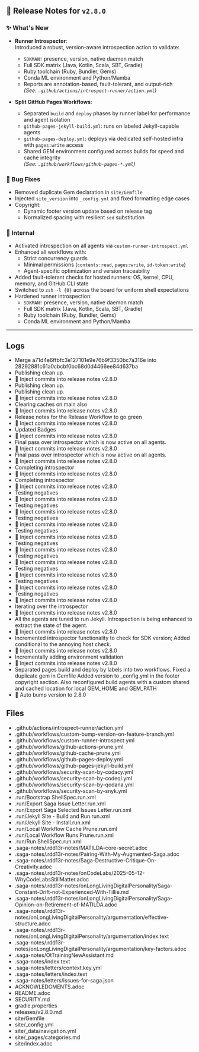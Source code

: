 ## 📝 Release Notes for `v2.8.0`

### ✨ What's New

- **Runner Introspector**:  
  Introduced a robust, version-aware introspection action to validate:
    - `SDKMAN!` presence, version, native daemon match
    - Full SDK matrix (Java, Kotlin, Scala, SBT, Gradle)
    - Ruby toolchain (Ruby, Bundler, Gems)
    - Conda ML environment and Python/Mamba
    - Reports are annotation-based, fault-tolerant, and output-rich  
      *(See: `.github/actions/introspect-runner/action.yml`)*

- **Split GitHub Pages Workflows**:
    - Separated `build` and `deploy` phases by runner label for performance and agent isolation
    - `github-pages-jekyll-build.yml`: runs on labeled Jekyll-capable agents
    - `github-pages-deploy.yml`: deploys via dedicated self-hosted infra with `pages:write` access
    - Shared GEM environment configured across builds for speed and cache integrity  
      *(See: `.github/workflows/github-pages-*.yml`)*

### 🐛 Bug Fixes

- Removed duplicate Gem declaration in `site/Gemfile`
- Injected `site_version` into `_config.yml` and fixed formatting edge cases
- Copyright:
    - Dynamic footer version update based on release tag
    - Normalized spacing with resilient `sed` substitution

### 🔬 Internal

- Activated introspection on all agents via `custom-runner-introspect.yml`
- Enhanced all workflows with:
    - Strict concurrency guards
    - Minimal permissions (`contents:read`, `pages:write`, `id-token:write`)
    - Agent-specific optimization and version traceability
- Added fault-tolerant checks for hosted runners: OS, kernel, CPU, memory, and GitHub CLI state
- Switched to `zsh -l {0}` across the board for uniform shell expectations
- Hardened runner introspection:  
    - `SDKMAN!` presence, version, native daemon match
    - Full SDK matrix (Java, Kotlin, Scala, SBT, Gradle)
    - Ruby toolchain (Ruby, Bundler, Gems)
    - Conda ML environment and Python/Mamba

---

## Logs

- Merge a71d4e6ffbfc3e127101e9e76b9f3350bc7a316e into 28292881c61a0cbcbf0bc68d0d4466ee84d637ba
- Publishing clean up.
- 📝 Inject commits into release notes v2.8.0
- Publishing clean up.
- Publishing clean up.
- 📝 Inject commits into release notes v2.8.0
- Clearing caches on main also
- 📝 Inject commits into release notes v2.8.0
- Release notes for the Release Workflow to go green
- 📝 Inject commits into release notes v2.8.0
- Updated Badges
- 📝 Inject commits into release notes v2.8.0
- Final pass over introspector which is now active on all agents.
- 📝 Inject commits into release notes v2.8.0
- Final pass over introspector which is now active on all agents.
- 📝 Inject commits into release notes v2.8.0
- Completing introspector
- 📝 Inject commits into release notes v2.8.0
- Completing introspector
- 📝 Inject commits into release notes v2.8.0
- Testing negatives
- 📝 Inject commits into release notes v2.8.0
- Testing negatives
- 📝 Inject commits into release notes v2.8.0
- Testing negatives
- 📝 Inject commits into release notes v2.8.0
- Testing negatives
- 📝 Inject commits into release notes v2.8.0
- Testing negatives
- 📝 Inject commits into release notes v2.8.0
- Testing negatives
- 📝 Inject commits into release notes v2.8.0
- Testing negatives
- 📝 Inject commits into release notes v2.8.0
- Testing negatives
- 📝 Inject commits into release notes v2.8.0
- Testing negatives
- 📝 Inject commits into release notes v2.8.0
- Iterating over the introspector
- 📝 Inject commits into release notes v2.8.0
- All the agents are tuned to run Jekyll. Introspection is being enhanced to extract the state of the agent.
- 📝 Inject commits into release notes v2.8.0
- Incremented introspector functionality to check for SDK version; Added conditional to the annoying host check.
- 📝 Inject commits into release notes v2.8.0
- Incrementally adding environment validation
- 📝 Inject commits into release notes v2.8.0
- Separated pages build and deploy by labels into two workflows. Fixed a duplicate gem in Gemfile Added version to _config.yml in the footer copyright section. Also reconfigured build agents with a custom shared and cached location for local GEM_HOME and GEM_PATH
- 🔼 Auto bump version to 2.8.0


## Files

- .github/actions/introspect-runner/action.yml
- .github/workflows/custom-bump-version-on-feature-branch.yml
- .github/workflows/custom-runner-introspect.yml
- .github/workflows/github-actions-prune.yml
- .github/workflows/github-cache-prune.yml
- .github/workflows/github-pages-deploy.yml
- .github/workflows/github-pages-jekyll-build.yml
- .github/workflows/security-scan-by-codacy.yml
- .github/workflows/security-scan-by-codeql.yml
- .github/workflows/security-scan-by-qodana.yml
- .github/workflows/security-scan-by-snyk.yml
- .run/Bootstrap ShellSpec.run.xml
- .run/Export Saga Issue Letter.run.xml
- .run/Export Saga Selected Issues Letter.run.xml
- .run/Jekyll Site - Build and Run.run.xml
- .run/Jekyll Site - Install.run.xml
- .run/Local Workflow Cache Prune.run.xml
- .run/Local Workflow Runs Prune.run.xml
- .run/Run ShellSpec.run.xml
- .saga-notes/.rdd13r-notes/MATILDA-core-secret.adoc
- .saga-notes/.rdd13r-notes/Pairing-With-My-Augmented-Saga.adoc
- .saga-notes/.rdd13r-notes/Saga-Destructive-Critique-On-Creativity.adoc
- .saga-notes/.rdd13r-notes/onCodeLabs/2025-05-12-WhyCodeLabsStillMatter.adoc
- .saga-notes/.rdd13r-notes/onLongLivingDigitalPersonality/Saga-Constant-Drift-not-Experienced-With-Tillie.md
- .saga-notes/.rdd13r-notes/onLongLivingDigitalPersonality/Saga-Opinion-on-Retirement-of-MATILDA.adoc
- .saga-notes/.rdd13r-notes/onLongLivingDigitalPersonality/argumentation/effective-structure.adoc
- .saga-notes/.rdd13r-notes/onLongLivingDigitalPersonality/argumentation/index.text
- .saga-notes/.rdd13r-notes/onLongLivingDigitalPersonality/argumentation/key-factors.adoc
- .saga-notes/OtTrainingNewAssistant.md
- .saga-notes/index.text
- .saga-notes/letters/context.key.yml
- .saga-notes/letters/index.text
- .saga-notes/letters/issues-for-saga.json
- ACKNOWLEDGMENTS.adoc
- README.adoc
- SECURITY.md
- gradle.properties
- releases/v2.8.0.md
- site/Gemfile
- site/_config.yml
- site/_data/navigation.yml
- site/_pages/categories.md
- site/index.adoc

